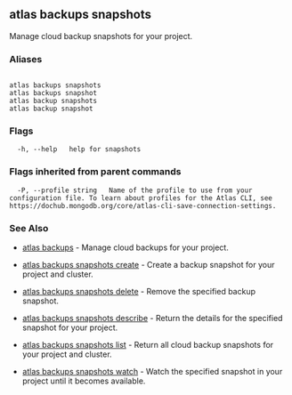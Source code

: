 ## atlas backups snapshots

Manage cloud backup snapshots for your project.




### Aliases
```

atlas backups snapshots
atlas backups snapshot
atlas backup snapshots
atlas backup snapshot
```



### Flags

```
  -h, --help   help for snapshots

```


### Flags inherited from parent commands

```
  -P, --profile string   Name of the profile to use from your configuration file. To learn about profiles for the Atlas CLI, see https://dochub.mongodb.org/core/atlas-cli-save-connection-settings.

```

### See Also


* [atlas backups](atlas_backups.md)	- Manage cloud backups for your project.

* [atlas backups snapshots create](atlas_backups_snapshots_create.md)	- Create a backup snapshot for your project and cluster.

* [atlas backups snapshots delete](atlas_backups_snapshots_delete.md)	- Remove the specified backup snapshot.

* [atlas backups snapshots describe](atlas_backups_snapshots_describe.md)	- Return the details for the specified snapshot for your project.

* [atlas backups snapshots list](atlas_backups_snapshots_list.md)	- Return all cloud backup snapshots for your project and cluster.

* [atlas backups snapshots watch](atlas_backups_snapshots_watch.md)	- Watch the specified snapshot in your project until it becomes available.



